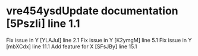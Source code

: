 # vre454ysdUpdate documentation [5PszIi] line 1.1
Fix issue in Y [YLAJuI] line 2.1
Fix issue in Y [K2ymgM] line 5.1
Fix issue in Y [mbXCdx] line 11.1
Add feature for X [SFsJBy] line 15.1
